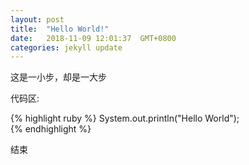 ```yaml
---
layout: post
title:  "Hello World!"
date:   2018-11-09 12:01:37  GMT+0800
categories: jekyll update
---
```

这是一小步，却是一大步

代码区:

{% highlight ruby %}
	System.out.println("Hello World");	
{% endhighlight %}

结束

[jekyll-docs]: https://jekyllrb.com/docs/home
[jekyll-gh]:   https://github.com/jekyll/jekyll
[jekyll-talk]: https://talk.jekyllrb.com/
